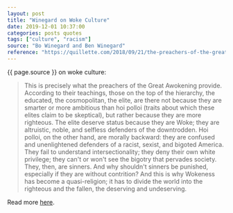 ```yaml
---
layout: post
title: "Winegard on Woke Culture"
date: 2019-12-01 10:37:00
categories: posts quotes
tags: ["culture", "racism"]
source: "Bo Winegard and Ben Winegard"
reference: "https://quillette.com/2018/09/21/the-preachers-of-the-great-awokening/"
---
```


{{ page.source }} on woke culture:

> This is precisely what the preachers of the Great Awokening provide. According to their teachings, those on the top of the hierarchy, the educated, the cosmopolitan, the elite, are there not because they are smarter or more ambitious than hoi polloi (traits about which these elites claim to be skeptical), but rather because they are more righteous. The elite deserve status because they are Woke; they are altruistic, noble, and selfless defenders of the downtrodden. Hoi polloi, on the other hand, are morally backward: they are confused and unenlightened defenders of a racist, sexist, and bigoted America. They fail to understand intersectionality; they deny their own white privilege; they can't or won't see the bigotry that pervades society. They, then, are sinners. And why shouldn't sinners be punished, especially if they are without contrition? And this is why Wokeness has become a quasi-religion; it has to divide the world into the righteous and the fallen, the deserving and undeserving.

Read more [here]({{page.reference}}).
